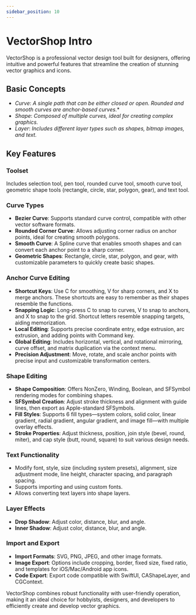 ```yaml
---
sidebar_position: 10
---
```


# VectorShop Intro

VectorShop is a professional vector design tool built for designers, offering intuitive and powerful features that streamline the creation of stunning vector graphics and icons.

## Basic Concepts

- *Curve*: *A single path that can be either closed or open. Rounded and smooth curves are anchor-based curves.**
- *Shape*: *Composed of multiple curves, ideal for creating complex graphics.*
- *Layer*: *Includes different layer types such as shapes, bitmap images, and text.*

## Key Features

### Toolset

Includes selection tool, pen tool, rounded curve tool, smooth curve tool, geometric shape tools (rectangle, circle, star, polygon, gear), and text tool.

### Curve Types

- **Bezier Curve**: Supports standard curve control, compatible with other vector software formats.
- **Rounded Corner Curve**: Allows adjusting corner radius on anchor points, ideal for creating smooth polygons.
- **Smooth Curve**: A Spline curve that enables smooth shapes and can convert each anchor point to a sharp corner.
- **Geometric Shapes**: Rectangle, circle, star, polygon, and gear, with customizable parameters to quickly create basic shapes.

### Anchor Curve Editing

- **Shortcut Keys**: Use C for smoothing, V for sharp corners, and X to merge anchors. These shortcuts are easy to remember as their shapes resemble the functions.
- **Snapping Logic**: Long-press C to snap to curves, V to snap to anchors, and X to snap to the grid. Shortcut letters resemble snapping targets, aiding memorization.
- **Local Editing**: Supports precise coordinate entry, edge extrusion, arc extrusion, and adding points with Command key.
- **Global Editing**: Includes horizontal, vertical, and rotational mirroring, curve offset, and matrix duplication via the context menu.
- **Precision Adjustment**: Move, rotate, and scale anchor points with precise input and customizable transformation centers.

### Shape Editing

- **Shape Composition**: Offers NonZero, Winding, Boolean, and SFSymbol rendering modes for combining shapes.
- **SFSymbol Creation**: Adjust stroke thickness and alignment with guide lines, then export as Apple-standard SFSymbols.
- **Fill Styles**: Supports 6 fill types—system colors, solid color, linear gradient, radial gradient, angular gradient, and image fill—with multiple overlay effects.
- **Stroke Properties**: Adjust thickness, position, join style (bevel, round, miter), and cap style (butt, round, square) to suit various design needs.

### Text Functionality

- Modify font, style, size (including system presets), alignment, size adjustment mode, line height, character spacing, and paragraph spacing.
- Supports importing and using custom fonts.
- Allows converting text layers into shape layers.

### Layer Effects

- **Drop Shadow**: Adjust color, distance, blur, and angle.
- **Inner Shadow**: Adjust color, distance, blur, and angle.

### Import and Export

- **Import Formats**: SVG, PNG, JPEG, and other image formats.
- **Image Export**: Options include cropping, border, fixed size, fixed ratio, and templates for iOS/Mac/Android app icons.
- **Code Export**: Export code compatible with SwiftUI, CAShapeLayer, and CGContext.

VectorShop combines robust functionality with user-friendly operation, making it an ideal choice for hobbyists, designers, and developers to efficiently create and develop vector graphics.
